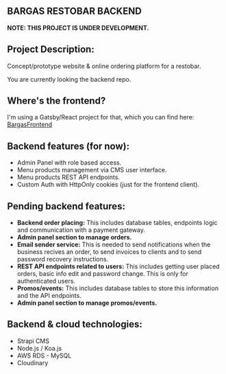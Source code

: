 ## BARGAS RESTOBAR BACKEND
**NOTE: THIS PROJECT IS UNDER DEVELOPMENT.**

## Project Description:
Concept/prototype website & online ordering platform for a restobar.

You are currently looking the backend repo. 

## Where's the frontend?
I'm using a Gatsby/React project for that, which you can find here: [BargasFrontend](https://github.com/JonaVS/BargasFrontend)

## Backend features (for now):

- Admin Panel with role based access.
- Menu products management via CMS user interface.
- Menu products REST API endpoints.
- Custom Auth with HttpOnly cookies (just for the frontend client).

## Pending backend features:

- **Backend order placing:** This includes database tables, endpoints logic and communication with a payment gateway.
- **Admin panel section to manage orders.**
- **Email sender service:** This is needed to send notifications when the business recives an order, to send invoices to clients and to send password recovery instructions.
- **REST API endpoints related to users:** This includes getting user placed orders, basic info edit and password change. This is only for authenticated users.
- **Promos/events:** This includes database tables to store this information and the API endpoints.
- **Admin panel section to manage promos/events.**
  
## Backend & cloud technologies:

- Strapi CMS 
- Node.js / Koa.js
- AWS RDS - MySQL
- Cloudinary

